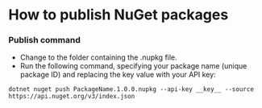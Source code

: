 # How to publish NuGet packages

### Publish command
- Change to the folder containing the .nupkg file.
- Run the following command, specifying your package name (unique package ID) and replacing the key value with your API key:
```
dotnet nuget push PackageName.1.0.0.nupkg --api-key __key__ --source https://api.nuget.org/v3/index.json
```
